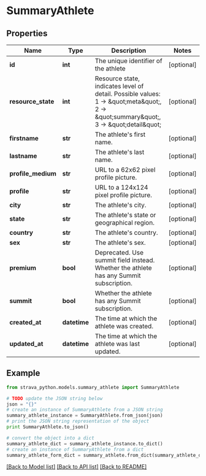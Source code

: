 # SummaryAthlete


## Properties
Name | Type | Description | Notes
------------ | ------------- | ------------- | -------------
**id** | **int** | The unique identifier of the athlete | [optional] 
**resource_state** | **int** | Resource state, indicates level of detail. Possible values: 1 -&gt; \&quot;meta\&quot;, 2 -&gt; \&quot;summary\&quot;, 3 -&gt; \&quot;detail\&quot; | [optional] 
**firstname** | **str** | The athlete&#39;s first name. | [optional] 
**lastname** | **str** | The athlete&#39;s last name. | [optional] 
**profile_medium** | **str** | URL to a 62x62 pixel profile picture. | [optional] 
**profile** | **str** | URL to a 124x124 pixel profile picture. | [optional] 
**city** | **str** | The athlete&#39;s city. | [optional] 
**state** | **str** | The athlete&#39;s state or geographical region. | [optional] 
**country** | **str** | The athlete&#39;s country. | [optional] 
**sex** | **str** | The athlete&#39;s sex. | [optional] 
**premium** | **bool** | Deprecated.  Use summit field instead. Whether the athlete has any Summit subscription. | [optional] 
**summit** | **bool** | Whether the athlete has any Summit subscription. | [optional] 
**created_at** | **datetime** | The time at which the athlete was created. | [optional] 
**updated_at** | **datetime** | The time at which the athlete was last updated. | [optional] 

## Example

```python
from strava_python.models.summary_athlete import SummaryAthlete

# TODO update the JSON string below
json = "{}"
# create an instance of SummaryAthlete from a JSON string
summary_athlete_instance = SummaryAthlete.from_json(json)
# print the JSON string representation of the object
print SummaryAthlete.to_json()

# convert the object into a dict
summary_athlete_dict = summary_athlete_instance.to_dict()
# create an instance of SummaryAthlete from a dict
summary_athlete_form_dict = summary_athlete.from_dict(summary_athlete_dict)
```
[[Back to Model list]](../README.md#documentation-for-models) [[Back to API list]](../README.md#documentation-for-api-endpoints) [[Back to README]](../README.md)


